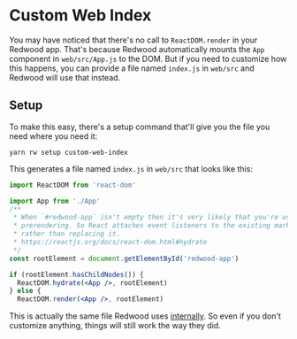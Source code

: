 # Custom Web Index

You may have noticed that there's no call to `ReactDOM.render` in your Redwood app.
That's because Redwood automatically mounts the `App` component in `web/src/App.js` to the DOM.
But if you need to customize how this happens, you can provide a file named `index.js` in `web/src` and Redwood will use that instead.

## Setup

To make this easy, there's a setup command that'll give you the file you need where you need it:

```
yarn rw setup custom-web-index
```

This generates a file named `index.js` in `web/src` that looks like this:

```jsx title="web/src/index.js"
import ReactDOM from 'react-dom'

import App from './App'
/**
 * When `#redwood-app` isn't empty then it's very likely that you're using
 * prerendering. So React attaches event listeners to the existing markup
 * rather than replacing it.
 * https://reactjs.org/docs/react-dom.html#hydrate
 */
const rootElement = document.getElementById('redwood-app')

if (rootElement.hasChildNodes()) {
  ReactDOM.hydrate(<App />, rootElement)
} else {
  ReactDOM.render(<App />, rootElement)
```

This is actually the same file Redwood uses [internally](https://github.com/redwoodjs/redwood/blob/main/packages/web/src/entry/index.js).
So even if you don't customize anything, things will still work the way they did.
